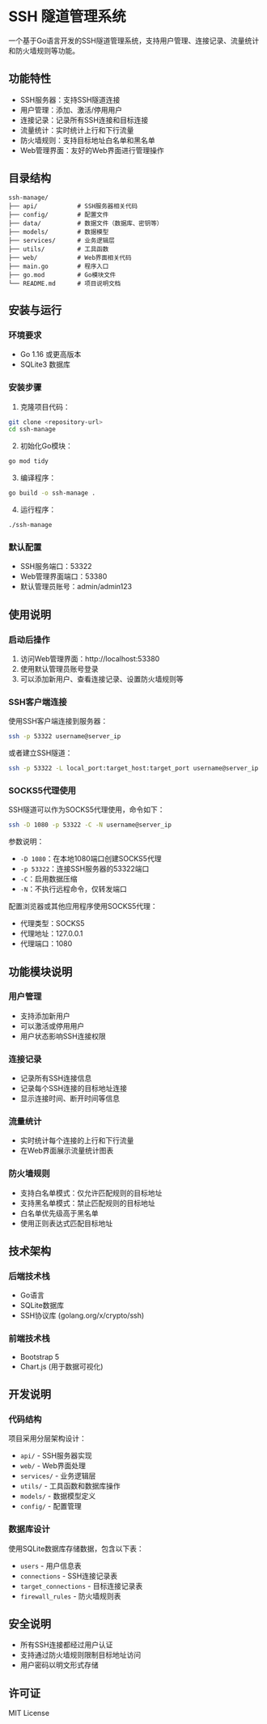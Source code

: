 # SSH 隧道管理系统

一个基于Go语言开发的SSH隧道管理系统，支持用户管理、连接记录、流量统计和防火墙规则等功能。

## 功能特性

- SSH服务器：支持SSH隧道连接
- 用户管理：添加、激活/停用用户
- 连接记录：记录所有SSH连接和目标连接
- 流量统计：实时统计上行和下行流量
- 防火墙规则：支持目标地址白名单和黑名单
- Web管理界面：友好的Web界面进行管理操作

## 目录结构

```
ssh-manage/
├── api/           # SSH服务器相关代码
├── config/        # 配置文件
├── data/          # 数据文件（数据库、密钥等）
├── models/        # 数据模型
├── services/      # 业务逻辑层
├── utils/         # 工具函数
├── web/           # Web界面相关代码
├── main.go        # 程序入口
├── go.mod         # Go模块文件
└── README.md      # 项目说明文档
```

## 安装与运行

### 环境要求

- Go 1.16 或更高版本
- SQLite3 数据库

### 安装步骤

1. 克隆项目代码：
```bash
git clone <repository-url>
cd ssh-manage
```

2. 初始化Go模块：
```bash
go mod tidy
```

3. 编译程序：
```bash
go build -o ssh-manage .
```

4. 运行程序：
```bash
./ssh-manage
```

### 默认配置

- SSH服务端口：53322
- Web管理界面端口：53380
- 默认管理员账号：admin/admin123

## 使用说明

### 启动后操作

1. 访问Web管理界面：http://localhost:53380
2. 使用默认管理员账号登录
3. 可以添加新用户、查看连接记录、设置防火墙规则等

### SSH客户端连接

使用SSH客户端连接到服务器：
```bash
ssh -p 53322 username@server_ip
```

或者建立SSH隧道：
```bash
ssh -p 53322 -L local_port:target_host:target_port username@server_ip
```

### SOCKS5代理使用

SSH隧道可以作为SOCKS5代理使用，命令如下：
```bash
ssh -D 1080 -p 53322 -C -N username@server_ip
```

参数说明：
- `-D 1080`：在本地1080端口创建SOCKS5代理
- `-p 53322`：连接SSH服务器的53322端口
- `-C`：启用数据压缩
- `-N`：不执行远程命令，仅转发端口

配置浏览器或其他应用程序使用SOCKS5代理：
- 代理类型：SOCKS5
- 代理地址：127.0.0.1
- 代理端口：1080

## 功能模块说明

### 用户管理

- 支持添加新用户
- 可以激活或停用用户
- 用户状态影响SSH连接权限

### 连接记录

- 记录所有SSH连接信息
- 记录每个SSH连接的目标地址连接
- 显示连接时间、断开时间等信息

### 流量统计

- 实时统计每个连接的上行和下行流量
- 在Web界面展示流量统计图表

### 防火墙规则

- 支持白名单模式：仅允许匹配规则的目标地址
- 支持黑名单模式：禁止匹配规则的目标地址
- 白名单优先级高于黑名单
- 使用正则表达式匹配目标地址

## 技术架构

### 后端技术栈

- Go语言
- SQLite数据库
- SSH协议库 (golang.org/x/crypto/ssh)

### 前端技术栈

- Bootstrap 5
- Chart.js (用于数据可视化)

## 开发说明

### 代码结构

项目采用分层架构设计：
- `api/` - SSH服务器实现
- `web/` - Web界面处理
- `services/` - 业务逻辑层
- `utils/` - 工具函数和数据库操作
- `models/` - 数据模型定义
- `config/` - 配置管理

### 数据库设计

使用SQLite数据库存储数据，包含以下表：
- `users` - 用户信息表
- `connections` - SSH连接记录表
- `target_connections` - 目标连接记录表
- `firewall_rules` - 防火墙规则表

## 安全说明

- 所有SSH连接都经过用户认证
- 支持通过防火墙规则限制目标地址访问
- 用户密码以明文形式存储

## 许可证

MIT License